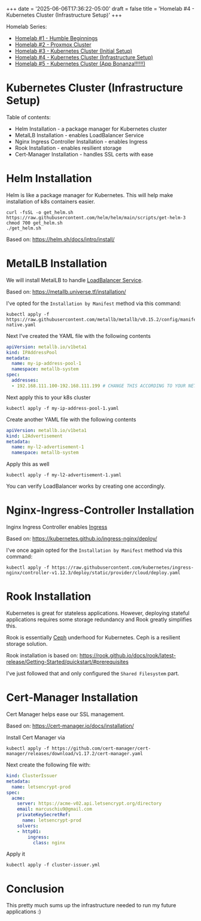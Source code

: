 +++
date = '2025-06-06T17:36:22-05:00'
draft = false
title = 'Homelab #4 - Kubernetes Cluster (Infrastructure Setup)'
+++

Homelab Series:

- [Homelab #1 - Humble Beginnings](/tinkering/2024-08-26/)
- [Homelab #2 - Proxmox Cluster](/tinkering/2025-06-04/)
- [Homelab #3 - Kubernetes Cluster (Initial Setup)](/tinkering/2025-06-05/)
- [Homelab #4 - Kubernetes Cluster (Infrastructure Setup)](/tinkering/2025-06-06/)
- [Homelab #5 - Kubernetes Cluster (App Bonanza!!!!!!)](/tinkering/2025-06-08/)

# Kubernetes Cluster (Infrastructure Setup)

Table of contents:

- Helm Installation - a package manager for Kubernetes cluster
- MetalLB Installation - enables LoadBalancer Service
- Nginx Ingress Controller Installation - enables Ingress
- Rook Installation - enables resilient storage
- Cert-Manager Installation - handles SSL certs with ease

# Helm Installation

Helm is like a package manager for Kubernetes. This will help make installation of k8s containers easier.

```shell
curl -fsSL -o get_helm.sh https://raw.githubusercontent.com/helm/helm/main/scripts/get-helm-3
chmod 700 get_helm.sh
./get_helm.sh
```

Based on: https://helm.sh/docs/intro/install/

# MetalLB Installation

We will install MetalLB to handle [LoadBalancer Service](https://kubernetes.io/docs/concepts/services-networking/service/#loadbalancer).

Based on: https://metallb.universe.tf/installation/

I've opted for the `Installation by Manifest` method via this command:

```shell
kubectl apply -f https://raw.githubusercontent.com/metallb/metallb/v0.15.2/config/manifests/metallb-native.yaml
```

Next I've created the YAML file with the following contents

```yaml # my-ip-address-pool-1.yaml
apiVersion: metallb.io/v1beta1
kind: IPAddressPool
metadata:
  name: my-ip-address-pool-1
  namespace: metallb-system
spec:
  addresses:
  - 192.168.111.100-192.168.111.199 # CHANGE THIS ACCORDING TO YOUR NETWORK
 ```

Next apply this to your k8s cluster

```shell
kubectl apply -f my-ip-address-pool-1.yaml
```

Create another YAML file with the following contents

```yaml # my-l2-advertisement-1.yaml
apiVersion: metallb.io/v1beta1
kind: L2Advertisement
metadata:
  name: my-l2-advertisement-1
  namespace: metallb-system
  ```

Apply this as well

```shell
kubectl apply -f my-l2-advertisement-1.yaml
```

You can verify LoadBalancer works by creating one accordingly.

# Nginx-Ingress-Controller Installation

Inginx Ingress Controller enables [Ingress](https://kubernetes.io/docs/concepts/services-networking/ingress/)

Based on: https://kubernetes.github.io/ingress-nginx/deploy/

I've once again opted for the `Installation by Manifest` method via this command:

```shell
kubectl apply -f https://raw.githubusercontent.com/kubernetes/ingress-nginx/controller-v1.12.3/deploy/static/provider/cloud/deploy.yaml
```

# Rook Installation

Kubernetes is great for stateless applications. However, deploying stateful applications requires some storage redundancy and Rook greatly simplifies this.

Rook is essentially [Ceph](https://ceph.io/en/) underhood for Kubernetes. Ceph is a resilient storage solution.

Rook installation is based on: https://rook.github.io/docs/rook/latest-release/Getting-Started/quickstart/#prerequisites

I've just followed that and only configured the `Shared Filesystem` part.

# Cert-Manager Installation

Cert Manager helps ease our SSL management.

Based on: https://cert-manager.io/docs/installation/

Install Cert Manager via

```shell
kubectl apply -f https://github.com/cert-manager/cert-manager/releases/download/v1.17.2/cert-manager.yaml
```

Next create the following file with:

```yaml # cluster-issuer.yml
kind: ClusterIssuer
metadata:
  name: letsencrypt-prod
spec:
  acme:
    server: https://acme-v02.api.letsencrypt.org/directory
    email: marcuschiu9@gmail.com
    privateKeySecretRef:
      name: letsencrypt-prod
    solvers:
    - http01:
        ingress:
          class: nginx
```

Apply it

```shell
kubectl apply -f cluster-issuer.yml
```

# Conclusion

This pretty much sums up the infrastructure needed to run my future applications :)
